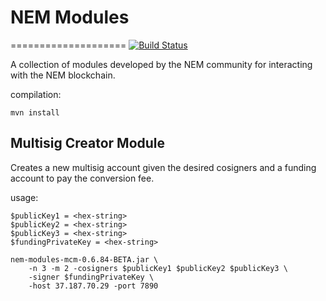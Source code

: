 # NEM Modules
====================
[![Build Status](https://travis-ci.org/NemProject/nem.modules.svg?branch=master)](https://travis-ci.org/NemProject/nem.modules)

A collection of modules developed by the NEM community for interacting with the NEM blockchain.

compilation:

    mvn install


## Multisig Creator Module

Creates a new multisig account given the desired cosigners and a funding account to pay the conversion fee.

usage:

    $publicKey1 = <hex-string>
    $publicKey2 = <hex-string>
    $publicKey3 = <hex-string>
    $fundingPrivateKey = <hex-string>

    nem-modules-mcm-0.6.84-BETA.jar \
        -n 3 -m 2 -cosigners $publicKey1 $publicKey2 $publicKey3 \
        -signer $fundingPrivateKey \
        -host 37.187.70.29 -port 7890
